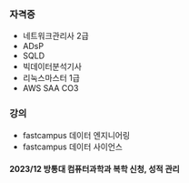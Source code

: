 ### 자격증
- 네트워크관리사 2급
- ADsP
- SQLD
- 빅데이터분석기사
- 리눅스마스터 1급
- AWS SAA CO3

### 강의 
- fastcampus 데이터 엔지니어링
- fastcampus 데이터 사이언스

#### 2023/12 방통대 컴퓨터과학과 복학 신청, 성적 관리
